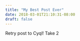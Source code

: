 ```yaml
---
title: "My Best Post Ever"
date: 2018-03-01T21:10:31-08:00
draft: false
---
```


Retry post to Cyql!  Take 2


